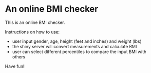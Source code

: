 An online BMI checker
==========

This is an online BMI checker.

Instructions on how to use:

* user input gender, age, height (feet and inches) and weight (lbs)
* the shiny server will convert measurements and calculate BMI
* user can select different percentiles to compare the input BMI with others

Have fun!
